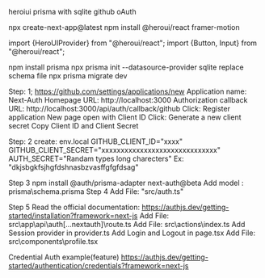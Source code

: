heroiui
prisma with sqlite
github oAuth


npx create-next-app@latest
npm install @heroui/react framer-motion


<!-- Provider.tsx -->
<!-- In thia PP hERO UI COMPONENT NOT WORKING -->
import {HeroUIProvider} from "@heroui/react";
import {Button, Input} from "@heroui/react";

npm install prisma
npx prisma init --datasource-provider sqlite
replace schema file
npx prisma migrate dev


<!-- Github OAuth -->
Step: 1;
https://github.com/settings/applications/new
Application name: Next-Auth
Homepage URL: http://localhost:3000
Authorization callback URL: http://localhost:3000/api/auth/callback/github
Click: Register application
New page open with Client ID
Click: Generate a new client secret
Copy Client ID and Client Secret

Step: 2
create: env.local
GITHUB_CLIENT_ID="xxxx"
GITHUB_CLIENT_SECRET="xxxxxxxxxxxxxxxxxxxxxxxxxxxxxx"
AUTH_SECRET="Randam types long charecters" Ex: "dkjsbgkfsjhgfdshnasbzvasffgfgfdsag"

Step 3
npm install @auth/prisma-adapter next-auth@beta
Add model : prisma\schema.prisma
Step 4
Add File: "src/auth.ts"

Step 5
Read the official documentation: https://authjs.dev/getting-started/installation?framework=next-js
Add File: src\app\api\auth\[...nextauth]\route.ts
Add File: src\actions\index.ts
Add Session provider in provider.ts
Add Login and Logout in page.tsx
Add File:  src\components\profile.tsx

Credential Auth example(feature)
https://authjs.dev/getting-started/authentication/credentials?framework=next-js